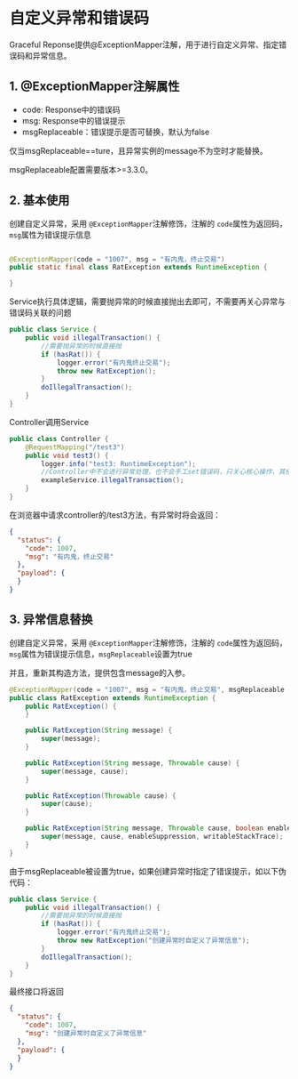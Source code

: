 # 自定义异常和错误码

Graceful Reponse提供@ExceptionMapper注解，用于进行自定义异常、指定错误码和异常信息。

## 1. @ExceptionMapper注解属性

- code: Response中的错误码
- msg: Response中的错误提示
- msgReplaceable：错误提示是否可替换，默认为false

仅当msgReplaceable==ture，且异常实例的message不为空时才能替换。

msgReplaceable配置需要版本>=3.3.0。

## 2. 基本使用

创建自定义异常，采用 `@ExceptionMapper`注解修饰，注解的 `code`属性为返回码，`msg`属性为错误提示信息

```java

@ExceptionMapper(code = "1007", msg = "有内鬼，终止交易")
public static final class RatException extends RuntimeException {

}
```

Service执行具体逻辑，需要抛异常的时候直接抛出去即可，不需要再关心异常与错误码关联的问题

```java
public class Service {
    public void illegalTransaction() {
        //需要抛异常的时候直接抛
        if (hasRat()) {
            logger.error("有内鬼终止交易");
            throw new RatException();
        }
        doIllegalTransaction();
    }
}

```

Controller调用Service

```java
public class Controller {
    @RequestMapping("/test3")
    public void test3() {
        logger.info("test3: RuntimeException");
        //Controller中不会进行异常处理，也不会手工set错误码，只关心核心操作，其他的通通交给Graceful Response
        exampleService.illegalTransaction();
    }
}

```

在浏览器中请求controller的/test3方法，有异常时将会返回：

```json
{
  "status": {
    "code": 1007,
    "msg": "有内鬼，终止交易"
  },
  "payload": {
  }
}
```

## 3. 异常信息替换

创建自定义异常，采用 `@ExceptionMapper`注解修饰，注解的 `code`属性为返回码，`msg`属性为错误提示信息，`msgReplaceable`设置为true

并且，重新其构造方法，提供包含message的入参。

```java
@ExceptionMapper(code = "1007", msg = "有内鬼，终止交易", msgReplaceable = true)
public class RatException extends RuntimeException {
    public RatException() {
    }

    public RatException(String message) {
        super(message);
    }

    public RatException(String message, Throwable cause) {
        super(message, cause);
    }

    public RatException(Throwable cause) {
        super(cause);
    }

    public RatException(String message, Throwable cause, boolean enableSuppression, boolean writableStackTrace) {
        super(message, cause, enableSuppression, writableStackTrace);
    }
}
```
由于msgReplaceable被设置为true，如果创建异常时指定了错误提示，如以下伪代码：

```java
public class Service {
    public void illegalTransaction() {
        //需要抛异常的时候直接抛
        if (hasRat()) {
            logger.error("有内鬼终止交易");
            throw new RatException("创建异常时自定义了异常信息");
        }
        doIllegalTransaction();
    }
}

```

最终接口将返回

```json
{
  "status": {
    "code": 1007,
    "msg": "创建异常时自定义了异常信息"
  },
  "payload": {
  }
}
```
